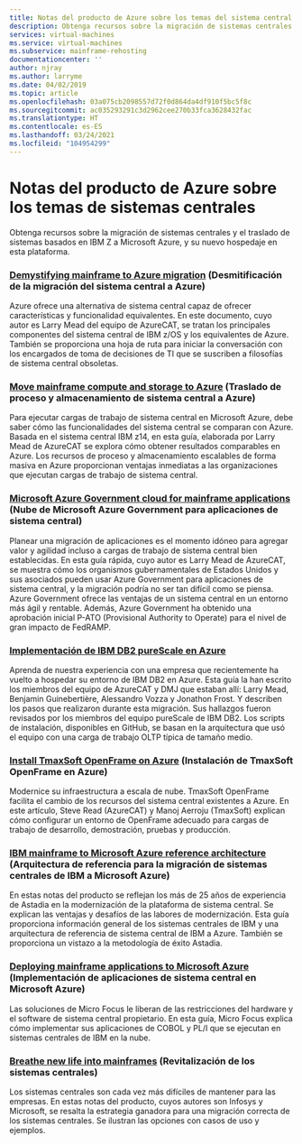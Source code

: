 ```yaml
---
title: Notas del producto de Azure sobre los temas del sistema central con Azure Virtual Machines y Azure Storage
description: Obtenga recursos sobre la migración de sistemas centrales y el traslado de sistemas basados en IBM Z a Microsoft Azure, y su nuevo hospedaje en esta plataforma.
services: virtual-machines
ms.service: virtual-machines
ms.subservice: mainframe-rehosting
documentationcenter: ''
author: njray
ms.author: larryme
ms.date: 04/02/2019
ms.topic: article
ms.openlocfilehash: 03a075cb2098557d72f0d864da4df910f5bc5f8c
ms.sourcegitcommit: ac035293291c3d2962cee270b33fca3628432fac
ms.translationtype: HT
ms.contentlocale: es-ES
ms.lasthandoff: 03/24/2021
ms.locfileid: "104954299"
---
```

# <a name="azure-white-papers-about-mainframe-topics"></a>Notas del producto de Azure sobre los temas de sistemas centrales

Obtenga recursos sobre la migración de sistemas centrales y el traslado de sistemas basados en IBM Z a Microsoft Azure, y su nuevo hospedaje en esta plataforma.

### <a name="demystifying-mainframe-to-azure-migration"></a>[Demystifying mainframe to Azure migration](https://azure.microsoft.com/resources/demystifying-mainframe-to-azure-migration/) (Desmitificación de la migración del sistema central a Azure)

Azure ofrece una alternativa de sistema central capaz de ofrecer características y funcionalidad equivalentes. En este documento, cuyo autor es Larry Mead del equipo de AzureCAT, se tratan los principales componentes del sistema central de IBM z/OS y los equivalentes de Azure. También se proporciona una hoja de ruta para iniciar la conversación con los encargados de toma de decisiones de TI que se suscriben a filosofías de sistema central obsoletas.

### <a name="move-mainframe-compute-and-storage-to-azure"></a>[Move mainframe compute and storage to Azure](https://azure.microsoft.com/resources/move-mainframe-compute-and-storage-to-azure/) (Traslado de proceso y almacenamiento de sistema central a Azure)

Para ejecutar cargas de trabajo de sistema central en Microsoft Azure, debe saber cómo las funcionalidades del sistema central se comparan con Azure. Basada en el sistema central IBM z14, en esta guía, elaborada por Larry Mead de AzureCAT se explora cómo obtener resultados comparables en Azure. Los recursos de proceso y almacenamiento escalables de forma masiva en Azure proporcionan ventajas inmediatas a las organizaciones que ejecutan cargas de trabajo de sistema central.

### <a name="microsoft-azure-government-cloud-for-mainframe-applications"></a>[Microsoft Azure Government cloud for mainframe applications](https://azure.microsoft.com/resources/microsoft-azure-government-cloud-for-mainframe-applications/) (Nube de Microsoft Azure Government para aplicaciones de sistema central)

Planear una migración de aplicaciones es el momento idóneo para agregar valor y agilidad incluso a cargas de trabajo de sistema central bien establecidas. En esta guía rápida, cuyo autor es Larry Mead de AzureCAT, se muestra cómo los organismos gubernamentales de Estados Unidos y sus asociados pueden usar Azure Government para aplicaciones de sistema central, y la migración podría no ser tan difícil como se piensa. Azure Government ofrece las ventajas de un sistema central en un entorno más ágil y rentable. Además, Azure Government ha obtenido una aprobación inicial P-ATO (Provisional Authority to Operate) para el nivel de gran impacto de FedRAMP.

### <a name="deploy-ibm-db2-purescale-on-azure"></a>[Implementación de IBM DB2 pureScale en Azure](https://azure.microsoft.com/resources/deploy-ibm-db2-purescale-on-azure/)

Aprenda de nuestra experiencia con una empresa que recientemente ha vuelto a hospedar su entorno de IBM DB2 en Azure. Esta guía la han escrito los miembros del equipo de AzureCAT y DMJ que estaban allí: Larry Mead, Benjamin Guinebertière, Alessandro Vozza y Jonathon Frost. Y describen los pasos que realizaron durante esta migración. Sus hallazgos fueron revisados por los miembros del equipo pureScale de IBM DB2. Los scripts de instalación, disponibles en GitHub, se basan en la arquitectura que usó el equipo con una carga de trabajo OLTP típica de tamaño medio.

### <a name="install-tmaxsoft-openframe-on-azure"></a>[Install TmaxSoft OpenFrame on Azure](https://azure.microsoft.com/resources/install-tmaxsoft-openframe-on-azure/) (Instalación de TmaxSoft OpenFrame en Azure)

Modernice su infraestructura a escala de nube. TmaxSoft OpenFrame facilita el cambio de los recursos del sistema central existentes a Azure. En este artículo, Steve Read (AzureCAT) y Manoj Aerroju (TmaxSoft) explican cómo configurar un entorno de OpenFrame adecuado para cargas de trabajo de desarrollo, demostración, pruebas y producción.

### <a name="ibm-mainframe-to-microsoft-azure-reference-architecture"></a>[IBM mainframe to Microsoft Azure reference architecture](https://www.astadia.com/whitepaper/ibm-mainframe-to-microsoft-azure) (Arquitectura de referencia para la migración de sistemas centrales de IBM a Microsoft Azure)

En estas notas del producto se reflejan los más de 25 años de experiencia de Astadia en la modernización de la plataforma de sistema central. Se explican las ventajas y desafíos de las labores de modernización. Esta guía proporciona información general de los sistemas centrales de IBM y una arquitectura de referencia de sistema central de IBM a Azure. También se proporciona un vistazo a la metodología de éxito Astadia.

### <a name="deploying-mainframe-applications-to-microsoft-azure"></a>[Deploying mainframe applications to Microsoft Azure](https://www.microfocus.com/media/white-paper/deploying_mainframe_applications_to_microsoft_azure_wp.pdf) (Implementación de aplicaciones de sistema central en Microsoft Azure)

Las soluciones de Micro Focus le liberan de las restricciones del hardware y el software de sistema central propietario. En esta guía, Micro Focus explica cómo implementar sus aplicaciones de COBOL y PL/I que se ejecutan en sistemas centrales de IBM en la nube.

### <a name="breathe-new-life-into-mainframes"></a>[Breathe new life into mainframes](https://www.infosys.com/services/modernization/breathe-new-life-mainframes.html) (Revitalización de los sistemas centrales)

 Los sistemas centrales son cada vez más difíciles de mantener para las empresas. En estas notas del producto, cuyos autores son Infosys y Microsoft, se resalta la estrategia ganadora para una migración correcta de los sistemas centrales. Se ilustran las opciones con casos de uso y ejemplos.